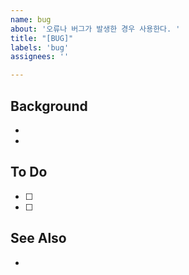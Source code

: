 ```yaml
---
name: bug
about: '오류나 버그가 발생한 경우 사용한다. '
title: "[BUG]"
labels: 'bug'
assignees: ''

---
```


## Background
-
-

## To Do
- [ ] 
- [ ]

## See Also
-
